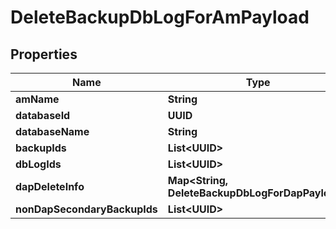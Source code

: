 

# DeleteBackupDbLogForAmPayload


## Properties

Name | Type | Description | Notes
------------ | ------------- | ------------- | -------------
**amName** | **String** |  |  [optional]
**databaseId** | **UUID** |  |  [optional]
**databaseName** | **String** |  |  [optional]
**backupIds** | **List&lt;UUID&gt;** |  |  [optional]
**dbLogIds** | **List&lt;UUID&gt;** |  |  [optional]
**dapDeleteInfo** | **Map&lt;String, DeleteBackupDbLogForDapPayload&gt;** |  |  [optional]
**nonDapSecondaryBackupIds** | **List&lt;UUID&gt;** |  |  [optional]




